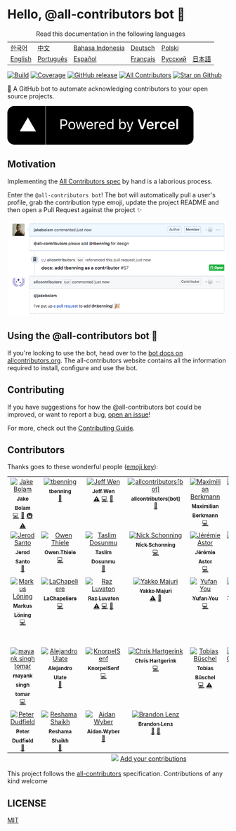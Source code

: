 # Hello, @all-contributors bot 🤖

<table>
    <caption>Read this documentation in the following languages</caption>
    <tbody>
        <tr>
            <td><a href="https://allcontributors.org/docs/ko/bot/overview">한국어</a></td>
            <td><a href="https://allcontributors.org/docs/zh-CN/bot/overview">中文</a></td>
            <td><a href="https://allcontributors.org/docs/id/bot/overview">Bahasa Indonesia</a></td>
            <td><a href="https://allcontributors.org/docs/de/bot/overview">Deutsch</a></td>
            <td><a href="https://allcontributors.org/docs/pl/bot/overview">Polski</a></td>
        </tr>
        <tr>
            <td><a href="https://allcontributors.org/docs/en/bot/overview">English</a></td>
            <td><a href="https://allcontributors.org/docs/pt-BR/bot/overview">Português</a></td>
            <td><a href="https://allcontributors.org/docs/es-ES/bot/overview">Español</a></td>
            <td><a href="https://allcontributors.org/docs/fr/bot/overview">Français</a></td>
            <td><a href="https://allcontributors.org/docs/ru/bot/overview">Русский</a></td>
            <td><a href="https://allcontributors.org/docs/ja/bot/overview">日本語</a></td>
        </tr>
    </tbody>
</table>

[![Build](https://github.com/all-contributors/app/actions/workflows/test.yml/badge.svg)](https://github.com/all-contributors/app/actions/workflows/test.yml)
[![Coverage](https://codecov.io/gh/all-contributors/app/branch/master/graph/badge.svg?token=PduWRhZBYo)](https://codecov.io/gh/all-contributors/app)
[![GitHub release](https://img.shields.io/github/release/all-contributors/all-contributors-bot.svg?style=flat-square)](https://github.com/all-contributors/all-contributors-bot/releases)
[![All Contributors](https://img.shields.io/badge/all_contributors-13-orange.svg?style=flat-square)](#contributors)
[![Star on Github](https://img.shields.io/github/stars/all-contributors/all-contributors-bot.svg?style=flat-square)](https://github.com/all-contributors/all-contributors-bot/stargazers)

🤖 A GitHub bot to automate acknowledging contributors to your open source projects.

[![Powered by Vercel](public/powered-by-vercel.svg)](https://vercel.com?utm_source=all-contributors&utm_campaign=oss)

## Motivation

Implementing the [All Contributors spec](https://github.com/all-contributors/all-contributors) by hand is a laborious process.

Enter the `@all-contributors bot`! The bot will automatically pull a user's profile, grab the contribution type emoji, update the project README and then open a Pull Request against the project :sparkles:

<a href="https://allcontributors.org/docs/en/bot/usage">
    <img alt="Example usage screenshot" src="https://raw.githubusercontent.com/all-contributors/all-contributors/master/docs/assets/bot-usage.png" width="500px">
</a>

## Using the @all-contributors bot 🤖

If you're looking to use the bot, head over to the [bot docs on allcontributors.org](https://allcontributors.org/docs/en/bot/overview). The all-contributors website contains all the information required to install, configure and use the bot.

## Contributing

If you have suggestions for how the @all-contributors bot could be improved, or want to report a bug, [open an issue](https://github.com/all-contributors/all-contributors-bot/issues)!

For more, check out the [Contributing Guide](CONTRIBUTING.md).

## Contributors

Thanks goes to these wonderful people ([emoji key](https://github.com/all-contributors/all-contributors#emoji-key)):

<!-- ALL-CONTRIBUTORS-LIST:START - Do not remove or modify this section -->
<!-- prettier-ignore-start -->
<!-- markdownlint-disable -->
<table>
  <tbody>
    <tr>
      <td align="center" valign="top" width="14.28%"><a href="https://jakebolam.com"><img src="https://avatars2.githubusercontent.com/u/3534236?v=4?s=100" width="100px;" alt="Jake Bolam"/><br /><sub><b>Jake Bolam</b></sub></a><br /><a href="https://github.com/all-contributors/app/commits?author=jakebolam" title="Code">💻</a> <a href="#ideas-jakebolam" title="Ideas, Planning, & Feedback">🤔</a> <a href="#infra-jakebolam" title="Infrastructure (Hosting, Build-Tools, etc)">🚇</a> <a href="https://github.com/all-contributors/app/commits?author=jakebolam" title="Tests">⚠️</a></td>
      <td align="center" valign="top" width="14.28%"><a href="https://github.com/tbenning"><img src="https://avatars2.githubusercontent.com/u/7265547?v=4?s=100" width="100px;" alt="tbenning"/><br /><sub><b>tbenning</b></sub></a><br /><a href="#design-tbenning" title="Design">🎨</a></td>
      <td align="center" valign="top" width="14.28%"><a href="https://sinchang.me"><img src="https://avatars0.githubusercontent.com/u/3297859?v=4?s=100" width="100px;" alt="Jeff Wen"/><br /><sub><b>Jeff Wen</b></sub></a><br /><a href="https://github.com/all-contributors/app/commits?author=sinchang" title="Tests">⚠️</a> <a href="https://github.com/all-contributors/app/commits?author=sinchang" title="Code">💻</a> <a href="#ideas-sinchang" title="Ideas, Planning, & Feedback">🤔</a></td>
      <td align="center" valign="top" width="14.28%"><a href="https://github.com/apps/allcontributors"><img src="https://avatars0.githubusercontent.com/in/23186?v=4?s=100" width="100px;" alt="allcontributors[bot]"/><br /><sub><b>allcontributors[bot]</b></sub></a><br /><a href="https://github.com/all-contributors/app/commits?author=allcontributors[bot]" title="Documentation">📖</a></td>
      <td align="center" valign="top" width="14.28%"><a href="http://maxcubing.wordpress.com"><img src="https://avatars0.githubusercontent.com/u/8260834?v=4?s=100" width="100px;" alt="Maximilian Berkmann"/><br /><sub><b>Maximilian Berkmann</b></sub></a><br /><a href="https://github.com/all-contributors/app/commits?author=Berkmann18" title="Code">💻</a></td>
      <td align="center" valign="top" width="14.28%"><a href="http://hiimbex.com"><img src="https://avatars1.githubusercontent.com/u/13410355?v=4?s=100" width="100px;" alt="Bex Warner"/><br /><sub><b>Bex Warner</b></sub></a><br /><a href="https://github.com/all-contributors/app/commits?author=hiimbex" title="Code">💻</a></td>
      <td align="center" valign="top" width="14.28%"><a href="http://hood.ie"><img src="https://avatars3.githubusercontent.com/u/39992?v=4?s=100" width="100px;" alt="Gregor Martynus"/><br /><sub><b>Gregor Martynus</b></sub></a><br /><a href="#question-gr2m" title="Answering Questions">💬</a> <a href="#tool-gr2m" title="Tools">🔧</a></td>
    </tr>
    <tr>
      <td align="center" valign="top" width="14.28%"><a href="https://jerodsanto.net"><img src="https://avatars0.githubusercontent.com/u/8212?v=4?s=100" width="100px;" alt="Jerod Santo"/><br /><sub><b>Jerod Santo</b></sub></a><br /><a href="#blog-jerodsanto" title="Blogposts">📝</a></td>
      <td align="center" valign="top" width="14.28%"><a href="https://allcontributors.org"><img src="https://avatars0.githubusercontent.com/u/26689450?v=4?s=100" width="100px;" alt="Owen Thiele"/><br /><sub><b>Owen Thiele</b></sub></a><br /><a href="https://github.com/all-contributors/app/commits?author=mralwin" title="Code">💻</a></td>
      <td align="center" valign="top" width="14.28%"><a href="https://github.com/JayDosunmu"><img src="https://avatars2.githubusercontent.com/u/12818598?v=4?s=100" width="100px;" alt="Taslim Dosunmu"/><br /><sub><b>Taslim Dosunmu</b></sub></a><br /><a href="https://github.com/all-contributors/app/commits?author=JayDosunmu" title="Documentation">📖</a></td>
      <td align="center" valign="top" width="14.28%"><a href="https://github.com/nschonni"><img src="https://avatars2.githubusercontent.com/u/1297909?v=4?s=100" width="100px;" alt="Nick Schonning"/><br /><sub><b>Nick Schonning</b></sub></a><br /><a href="https://github.com/all-contributors/app/commits?author=nschonni" title="Code">💻</a></td>
      <td align="center" valign="top" width="14.28%"><a href="https://github.com/fennecdjay"><img src="https://avatars0.githubusercontent.com/u/4943921?v=4?s=100" width="100px;" alt="Jérémie Astor"/><br /><sub><b>Jérémie Astor</b></sub></a><br /><a href="https://github.com/all-contributors/app/commits?author=fennecdjay" title="Code">💻</a></td>
      <td align="center" valign="top" width="14.28%"><a href="https://github.com/js-kyle"><img src="https://avatars3.githubusercontent.com/u/23022619?v=4?s=100" width="100px;" alt="Kyle Martin"/><br /><sub><b>Kyle Martin</b></sub></a><br /><a href="https://github.com/all-contributors/app/commits?author=js-kyle" title="Tests">⚠️</a></td>
      <td align="center" valign="top" width="14.28%"><a href="https://www.weareaccess.co.uk/"><img src="https://avatars0.githubusercontent.com/u/4610533?v=4?s=100" width="100px;" alt="Sang Lostrie"/><br /><sub><b>Sang Lostrie</b></sub></a><br /><a href="#maintenance-baikho" title="Maintenance">🚧</a></td>
    </tr>
    <tr>
      <td align="center" valign="top" width="14.28%"><a href="https://www.linkedin.com/in/mloning/"><img src="https://avatars3.githubusercontent.com/u/21020482?v=4?s=100" width="100px;" alt="Markus Löning"/><br /><sub><b>Markus Löning</b></sub></a><br /><a href="https://github.com/all-contributors/app/commits?author=mloning" title="Code">💻</a></td>
      <td align="center" valign="top" width="14.28%"><a href="https://github.com/LaChapeliere"><img src="https://avatars2.githubusercontent.com/u/7062546?v=4?s=100" width="100px;" alt="LaChapeliere"/><br /><sub><b>LaChapeliere</b></sub></a><br /><a href="https://github.com/all-contributors/app/commits?author=LaChapeliere" title="Code">💻</a></td>
      <td align="center" valign="top" width="14.28%"><a href="https://github.com/rluvaton"><img src="https://avatars.githubusercontent.com/u/16746759?v=4?s=100" width="100px;" alt="Raz Luvaton"/><br /><sub><b>Raz Luvaton</b></sub></a><br /><a href="https://github.com/all-contributors/app/commits?author=rluvaton" title="Tests">⚠️</a> <a href="https://github.com/all-contributors/app/commits?author=rluvaton" title="Code">💻</a> <a href="https://github.com/all-contributors/app/issues?q=author%3Arluvaton" title="Bug reports">🐛</a></td>
      <td align="center" valign="top" width="14.28%"><a href="http://yakko.tech"><img src="https://avatars.githubusercontent.com/u/38760734?v=4?s=100" width="100px;" alt="Yakko Majuri"/><br /><sub><b>Yakko Majuri</b></sub></a><br /><a href="https://github.com/all-contributors/app/commits?author=yakkomajuri" title="Tests">⚠️</a> <a href="https://github.com/all-contributors/app/commits?author=yakkomajuri" title="Documentation">📖</a></td>
      <td align="center" valign="top" width="14.28%"><a href="https://ouuan.github.io/about"><img src="https://avatars.githubusercontent.com/u/30581822?v=4?s=100" width="100px;" alt="Yufan You"/><br /><sub><b>Yufan You</b></sub></a><br /><a href="https://github.com/all-contributors/app/commits?author=ouuan" title="Code">💻</a></td>
      <td align="center" valign="top" width="14.28%"><a href="https://github.com/aaltat"><img src="https://avatars.githubusercontent.com/u/2665023?v=4?s=100" width="100px;" alt="Tatu Aalto"/><br /><sub><b>Tatu Aalto</b></sub></a><br /><a href="https://github.com/all-contributors/app/issues?q=author%3Aaaltat" title="Bug reports">🐛</a></td>
      <td align="center" valign="top" width="14.28%"><a href="https://tenshiamd.com"><img src="https://avatars.githubusercontent.com/u/13580338?v=4?s=100" width="100px;" alt="Angel Aviel Domaoan"/><br /><sub><b>Angel Aviel Domaoan</b></sub></a><br /><a href="https://github.com/all-contributors/app/commits?author=tenshiAMD" title="Code">💻</a> <a href="#maintenance-tenshiAMD" title="Maintenance">🚧</a> <a href="https://github.com/all-contributors/app/issues?q=author%3AtenshiAMD" title="Bug reports">🐛</a> <a href="https://github.com/all-contributors/app/pulls?q=is%3Apr+reviewed-by%3AtenshiAMD" title="Reviewed Pull Requests">👀</a> <a href="https://github.com/all-contributors/app/commits?author=tenshiAMD" title="Tests">⚠️</a></td>
    </tr>
    <tr>
      <td align="center" valign="top" width="14.28%"><a href="http://mstomar.me"><img src="https://avatars.githubusercontent.com/u/89572392?v=4?s=100" width="100px;" alt="mayank singh tomar"/><br /><sub><b>mayank singh tomar</b></sub></a><br /><a href="https://github.com/all-contributors/app/commits?author=201B153" title="Code">💻</a></td>
      <td align="center" valign="top" width="14.28%"><a href="http://www.codingale.dev"><img src="https://avatars.githubusercontent.com/u/12262852?v=4?s=100" width="100px;" alt="Alejandro Ulate"/><br /><sub><b>Alejandro Ulate</b></sub></a><br /><a href="https://github.com/all-contributors/app/issues?q=author%3ACodingAleCR" title="Bug reports">🐛</a></td>
      <td align="center" valign="top" width="14.28%"><a href="https://github.com/KnorpelSenf"><img src="https://avatars.githubusercontent.com/u/12952387?v=4?s=100" width="100px;" alt="KnorpelSenf"/><br /><sub><b>KnorpelSenf</b></sub></a><br /><a href="https://github.com/all-contributors/app/commits?author=KnorpelSenf" title="Code">💻</a></td>
      <td align="center" valign="top" width="14.28%"><a href="https://chjh.nl"><img src="https://avatars.githubusercontent.com/u/2946344?v=4?s=100" width="100px;" alt="Chris Hartgerink"/><br /><sub><b>Chris Hartgerink</b></sub></a><br /><a href="https://github.com/all-contributors/app/commits?author=chartgerink" title="Code">💻</a></td>
      <td align="center" valign="top" width="14.28%"><a href="http://linkedin.com/in/tbueschel"><img src="https://avatars.githubusercontent.com/u/13087421?v=4?s=100" width="100px;" alt="Tobias Büschel"/><br /><sub><b>Tobias Büschel</b></sub></a><br /><a href="https://github.com/all-contributors/app/commits?author=tobiasbueschel" title="Code">💻</a> <a href="https://github.com/all-contributors/app/commits?author=tobiasbueschel" title="Tests">⚠️</a></td>
      <td align="center" valign="top" width="14.28%"><a href="http://www.joshuakgoldberg.com"><img src="https://avatars.githubusercontent.com/u/3335181?v=4?s=100" width="100px;" alt="Josh Goldberg ✨"/><br /><sub><b>Josh Goldberg ✨</b></sub></a><br /><a href="https://github.com/all-contributors/app/issues?q=author%3AJoshuaKGoldberg" title="Bug reports">🐛</a> <a href="https://github.com/all-contributors/app/commits?author=JoshuaKGoldberg" title="Code">💻</a></td>
      <td align="center" valign="top" width="14.28%"><a href="https://github.com/jpivarski"><img src="https://avatars.githubusercontent.com/u/1852447?v=4?s=100" width="100px;" alt="Jim Pivarski"/><br /><sub><b>Jim Pivarski</b></sub></a><br /><a href="https://github.com/all-contributors/app/issues?q=author%3Ajpivarski" title="Bug reports">🐛</a></td>
    </tr>
    <tr>
      <td align="center" valign="top" width="14.28%"><a href="https://github.com/peterdudfield"><img src="https://avatars.githubusercontent.com/u/34686298?v=4?s=100" width="100px;" alt="Peter Dudfield"/><br /><sub><b>Peter Dudfield</b></sub></a><br /><a href="https://github.com/all-contributors/app/issues?q=author%3Apeterdudfield" title="Bug reports">🐛</a></td>
      <td align="center" valign="top" width="14.28%"><a href="https://reshamas.github.io"><img src="https://avatars.githubusercontent.com/u/2507232?v=4?s=100" width="100px;" alt="Reshama Shaikh"/><br /><sub><b>Reshama Shaikh</b></sub></a><br /><a href="https://github.com/all-contributors/app/issues?q=author%3Areshamas" title="Bug reports">🐛</a></td>
      <td align="center" valign="top" width="14.28%"><a href="https://github.com/aidanwyber"><img src="https://avatars.githubusercontent.com/u/7748305?v=4?s=100" width="100px;" alt="Aidan Wyber"/><br /><sub><b>Aidan Wyber</b></sub></a><br /><a href="https://github.com/all-contributors/app/issues?q=author%3Aaidanwyber" title="Bug reports">🐛</a></td>
      <td align="center" valign="top" width="14.28%"><a href="http://brandonalenz.com"><img src="https://avatars.githubusercontent.com/u/15805554?v=4?s=100" width="100px;" alt="Brandon Lenz"/><br /><sub><b>Brandon Lenz</b></sub></a><br /><a href="https://github.com/all-contributors/app/issues?q=author%3Abrandonlenz" title="Bug reports">🐛</a> <a href="#ideas-brandonlenz" title="Ideas, Planning, & Feedback">🤔</a></td>
    </tr>
  </tbody>
  <tfoot>
    <tr>
      <td align="center" size="13px" colspan="7">
        <img src="https://raw.githubusercontent.com/all-contributors/all-contributors-cli/1b8533af435da9854653492b1327a23a4dbd0a10/assets/logo-small.svg">
          <a href="https://all-contributors.js.org/docs/en/bot/usage">Add your contributions</a>
        </img>
      </td>
    </tr>
  </tfoot>
</table>

<!-- markdownlint-restore -->
<!-- prettier-ignore-end -->

<!-- ALL-CONTRIBUTORS-LIST:END -->

This project follows the [all-contributors](https://github.com/all-contributors/all-contributors) specification. Contributions of any kind welcome

## LICENSE

[MIT](LICENSE)
